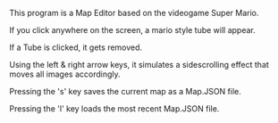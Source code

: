This program is a Map Editor based on the videogame Super Mario.

If you click anywhere on the screen, a mario style tube will appear.

If a Tube is clicked, it gets removed.

Using the left & right arrow keys, it simulates a sidescrolling effect that moves all images accordingly.

Pressing the 's' key saves the current map as a Map.JSON file.

Pressing the 'l' key loads the most recent Map.JSON file.
